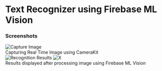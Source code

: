 # Text Recognizer using Firebase ML Vision

### Screenshots
![Capture Image](https://imgur.com/IOpklv7.jpg "Capturing Real Time Image using CameraKit") <br> Capturing Real Time Image using CameraKit<br>
![Recognition Results](https://imgur.com/2NZk85G.jpg "Results displayed after processing image using Firebase ML Vision")
![X](https://imgur.com/aSB68ye.jpg)<br>
Results displayed after processing image using Firebase ML Vision<br>

